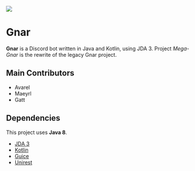 ![](https://www.versioneye.com/user/projects/58813ef2452b830054c17358/badge.svg?style=flat-square)

# Gnar
**Gnar** is a Discord bot written in Java and Kotlin, using JDA 3.
Project _Mega-Gnar_ is the rewrite of the legacy Gnar project.

## Main Contributors
* Avarel
* Maeyrl
* Gatt

## Dependencies
This project uses **Java 8**.

* [JDA 3](https://github.com/DV8FromTheWorld/JDA)
* [Kotlin](https://kotlinlang.org/)
* [Guice](https://github.com/google/guice)
* [Unirest](https://github.com/Mashape/unirest-java)
